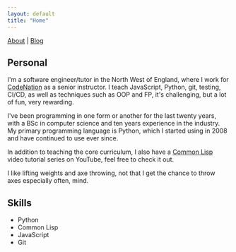 ```yaml
---
layout: default
title: "Home"
---
```


[About](about.markdown) | [Blog](blog.markdown)

## Personal

I'm a software engineer/tutor in the North West of England, where I work for [CodeNation](https://wearecodenation.com/) as a senior instructor. I teach JavaScript, Python, git, testing, CI/CD, as well as techniques such as OOP and FP, it's challenging, but a lot of fun, very rewarding.

I've been programming in one form or another for the last twenty years, with a BSc in computer science and ten years experience in the industry. My primary programming language is Python, which I started using in 2008 and have continued to use ever since.

In addition to teaching the core curriculum, I also have a [Common Lisp](https://www.youtube.com/channel/UC1J47RqBfY6VgLUZ5YSYkqw) video tutorial series on YouTube, feel free to check it out.

I like lifting weights and axe throwing, not that I get the chance to throw axes especially often, mind.

## Skills

- Python
- Common Lisp
- JavaScript
- Git
